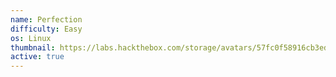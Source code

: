 ```yaml
---
name: Perfection
difficulty: Easy
os: Linux
thumbnail: https://labs.hackthebox.com/storage/avatars/57fc0f58916cb3ed8e793db071769d70.png
active: true
---
```

